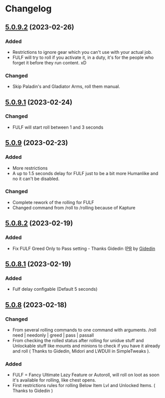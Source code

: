 # Changelog

## [5.0.9.2] (2023-02-26)

### Added

- Restrictions to ignore gear which you can't use with your actual job.
- FULF will try to roll if you activate it, in a duty, it's for the people who forget it before they run content. xD

### Changed

- Skip Paladin's and Gladiator Arms, roll them manual.

## [5.0.9.1] (2023-02-24)

### Changed

- FULF will start roll between 1 and 3 seconds

## [5.0.9] (2023-02-23)

### Added

- More restrictions
- A up to 1.5 seconds delay for FULF just to be a bit more Humanlike and no it can't be disabled.

### Changed

- Complete rework of the rolling for FULF
- Changed command from /roll to /rolling because of Kapture

## [5.0.8.2] (2023-02-19)

### Added

- Fix FULF Greed Only to Pass setting - Thanks Gidedin ([PR](https://github.com/53m1k0l0n/FFXIV-LazyLoot/pull/16) by [Gidedin](https://github.com/imgidedin)

## [5.0.8.1] (2023-02-19)

### Added

- Fulf delay configable (Default 5 seconds)

## [5.0.8] (2023-02-18)

### Changed

- From several rolling commands to one command with arguments. /roll need | needonly | greed | pass | passall
- From checking the rolled status after rolling for unidue stuff and Unlockable stuff like mounts and minions to check if you have it already and roll ( Thanks to Gidedin, Midori and LWDUII in SimpleTweaks ).

### Added

- FULF = Fancy Ultimate Lazy Feature or Autoroll, will roll on loot as soon it's available for rolling, like chest opens.
- First restrictions rules for rolling Below Item Lvl and Unlocked Items. ( Thanks to Gidedin )

[Unreleased]: https://github.com/53m1k0l0n/FFXIV-LazyLoot/compare/main...dev
[5.0.9.2]: https://github.com/53m1k0l0n/FFXIV-LazyLoot/compare/v5.0.9.1..v5.0.9.2
[5.0.9.1]: https://github.com/53m1k0l0n/FFXIV-LazyLoot/compare/v5.0.9..v5.0.9.1
[5.0.9]: https://github.com/53m1k0l0n/FFXIV-LazyLoot/compare/v5.0.8.2..v5.0.9
[5.0.8.2]: https://github.com/53m1k0l0n/FFXIV-LazyLoot/compare/v5.0.8...v5.0.8.2
[5.0.8.1]: https://github.com/53m1k0l0n/FFXIV-LazyLoot/compare/v5.0.8...v5.0.8.1
[5.0.8]: https://github.com/53m1k0l0n/FFXIV-LazyLoot/compare/v5.0.7...v5.0.8
